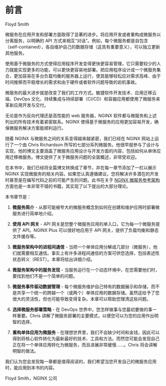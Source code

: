 # 前言
Floyd Smith

微服务在应用开发和部署方面取得了显著的进步。将应用开发或者重构成微服务以分离服务，以明确的 API 方式来相互“对话”。例如，每个微服务都是自包含（self-contained），各自维护自己的数据存储（这具有重要意义），可以独立更新其他服务。

使用基于微服务的方式使得应用程序开发变得更快更容易管理，它只需要较少的人力就能实现更多的功能，可以更快更容易地部署。把应用程序设计成一个微服务集合，更加容易在多台负载均衡的服务器上运行，使其能够轻松应对需求高峰、由于时间推移而平稳增长的需求和由于硬件或者软件问题导致的宕机事故。

微服务的最大进步就是改变了我们的工作方式。敏捷软件开发技术、应用迁移云端、DevOps 文化、持续集成与持续部署（CI/CD）和容器应用都使用了微服务来革新应用开发与交付。

无论是作为反向代理还是高性能的 web 服务器，NGINX 软件都与微服务和上述列出的所有技术有着紧密联系。NGINX 使得基于微服务的应用更加容易开发，确保微服务解决方案能顺利运行。

随着 NGINX 与微服务之间的关系变得越来越紧密，我们已经在 NGINX 网站上运行了一个由 Chris Richardson 所写的七部分系列微服务。他很早就参与了设计与实现，他的博文主要涵盖了微服务应用设计与开发方面的内容，包括如何从单体应用迁移微服务。博文提供了关于微服务问题的全面概述，非常受欢迎。

在本书中，我们已经将全篇博文转换成了章节，并在每一章节添加了一栏以展示 NGINX 实现微服务的相关内容。如果您认真遵循建议，您将解决许多潜在的开发时甚至是在编写代码之前的可能产生的问题。此书在关于 [NGINX 微服务参考架构](https://www.nginx.com/blog/introducing-the-nginx-microservices-reference-architecture/) 方面也是一本非常不错的书籍，其实现了以下提出的大部分理论。

本书章节是：

1. **微服务简介** - 从那可能被夸大的微服务概念到如何在创建和维护应用时部署微服务进行简单地介绍。

2. **使用 API 网关** - API 网关是您整个微服务应用的单入口，它为每一个微服务提供了 API。NGINX Plus 可以很好地应用于 API 网关，提供了负载均衡和静态文件缓存等。

3. **微服务架构中的进程间通信** - 当把一个单体应用分解成几部分（微服务），他们就需要相互通信。事实上有许多进程间通信的方案可供您选择，包括表述性状态转义（REST）。本章将给出详细介绍。

4. **微服务架构中的服务发现** - 当服务运行在一个动态环境中，在您需要他们时，要找到他们不是一个简单的问题。

5. **微服务事件驱动数据管理** - 每个微服务维护自己特有的数据展示和存储，而不是共享一个统一的跨越一个（或两个）单体应用的数据存储。虽然这给予了您很大的灵活性，但也可能导致变得复杂。本章可以帮助您理清这些问题。

6. **选择微服务部署策略** - 在 DevOps 世界中，您怎样做事与您最初要做的事一样重要。Chris 讲解了微服务部署的主要模式，以便您可以为您的应用作出明智的选择，

7. **重构单体应用为微服务** - 在理想世界里，我们不会缺少时间和金钱，因此可以得到将核心软件转化为最新最好的技术、工具和方法。而然您可能会发现自己正在将一个单体应用转化为微服务，而且进展非常缓慢……。Chris 将会讲解明智的做法。

我们认为您会发现每一章都是值得阅读的，我们希望当您开发自己的微服务应用时，能应用到本书的内容。

Floyd Smith，NGINX 公司
